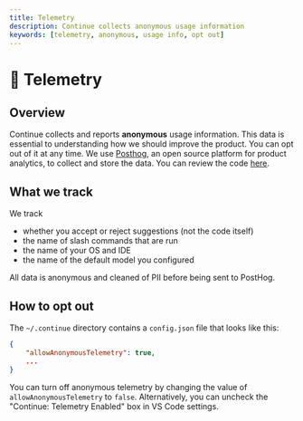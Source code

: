 ```yaml
---
title: Telemetry
description: Continue collects anonymous usage information
keywords: [telemetry, anonymous, usage info, opt out]
---
```


# 🦔 Telemetry

## Overview

Continue collects and reports **anonymous** usage information. This data is essential to understanding how we should improve the product. You can opt out of it at any time. We use [Posthog](https://posthog.com/), an open source platform for product analytics, to collect and store the data. You can review the code [here](https://github.com/continuedev/continue/blob/main/gui/src/hooks/CustomPostHogProvider.tsx).

## What we track

We track

- whether you accept or reject suggestions (not the code itself)
- the name of slash commands that are run
- the name of your OS and IDE
- the name of the default model you configured

All data is anonymous and cleaned of PII before being sent to PostHog.

## How to opt out

The `~/.continue` directory contains a `config.json` file that looks like this:

```json title="~/.continue/config.json"
{
    "allowAnonymousTelemetry": true,
    ...
}
```

You can turn off anonymous telemetry by changing the value of `allowAnonymousTelemetry` to `false`. Alternatively, you can uncheck the "Continue: Telemetry Enabled" box in VS Code settings.
